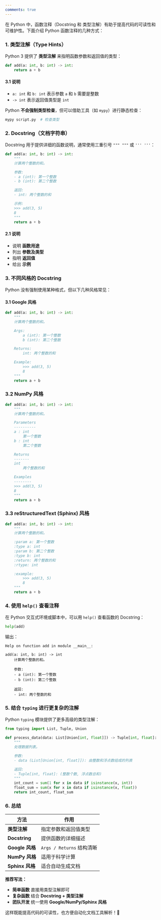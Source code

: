 ```yaml
---
comments: true
---
```


在 Python 中，函数注释（Docstring 和 类型注解）有助于提高代码的可读性和可维护性。下面介绍 Python 函数注释的几种方式：

### 1. 类型注解（Type Hints）

Python 3 提供了 **类型注解** 来指明函数参数和返回值的类型：
```python
def add(a: int, b: int) -> int:
    return a + b
```

#### 3.1 说明

- `a: int` 和 `b: int` 表示参数 `a` 和 `b` 需要是整数
- `-> int` 表示返回值类型是 `int`

Python **不会强制类型检查**，但可以借助工具（如 `mypy`）进行静态检查：
```sh
mypy script.py  # 检查类型
```

### 2. Docstring（文档字符串）

Docstring 用于提供详细的函数说明，通常使用三重引号 `""" """` 或 `''' '''`：
```python
def add(a: int, b: int) -> int:
    """
    计算两个整数的和。

    参数:
    - a (int): 第一个整数
    - b (int): 第二个整数

    返回:
    - int: 两个整数的和

    示例:
    >>> add(3, 5)
    8
    """
    return a + b
```

#### 2.1 说明

- 说明 **函数用途**
- 列出 **参数及类型**
- 指明 **返回值**
- 给出 **示例**

### 3. 不同风格的 Docstring

Python 没有强制使用某种格式，但以下几种风格常见：

#### 3.1 Google 风格

```python
def add(a: int, b: int) -> int:
    """
    计算两个整数的和。

    Args:
        a (int): 第一个整数
        b (int): 第二个整数

    Returns:
        int: 两个整数的和

    Example:
        >>> add(3, 5)
        8
    """
    return a + b
```

### 3.2 NumPy 风格

```python
def add(a: int, b: int) -> int:
    """
    计算两个整数的和。

    Parameters
    ----------
    a : int
        第一个整数
    b : int
        第二个整数

    Returns
    -------
    int
        两个整数的和

    Examples
    --------
    >>> add(3, 5)
    8
    """
    return a + b
```

### 3.3 reStructuredText (Sphinx) 风格

```python
def add(a: int, b: int) -> int:
    """
    计算两个整数的和。

    :param a: 第一个整数
    :type a: int
    :param b: 第二个整数
    :type b: int
    :return: 两个整数的和
    :rtype: int

    :example:
        >>> add(3, 5)
        8
    """
    return a + b
```

### 4. 使用 `help()` 查看注释

在 Python 交互式环境或脚本中，可以用 `help()` 查看函数的 Docstring：
```python
help(add)
```
输出：
```
Help on function add in module __main__:

add(a: int, b: int) -> int
    计算两个整数的和。

    参数:
    - a (int): 第一个整数
    - b (int): 第二个整数

    返回:
    - int: 两个整数的和
```

### 5. 结合 `typing` 进行更复杂的注解

Python `typing` 模块提供了更多高级的类型注解：
```python
from typing import List, Tuple, Union

def process_data(data: List[Union[int, float]]) -> Tuple[int, float]:
    """
    处理数据列表。

    参数:
    - data (List[Union[int, float]]): 由整数和浮点数组成的列表

    返回:
    - Tuple[int, float]: (整数个数, 浮点数总和)
    """
    int_count = sum(1 for x in data if isinstance(x, int))
    float_sum = sum(x for x in data if isinstance(x, float))
    return int_count, float_sum
```

### 6. 总结

| 方法 | 作用 |
|------|------|
| **类型注解** | 指定参数和返回值类型 |
| **Docstring** | 提供函数的详细描述 |
| **Google 风格** | `Args / Returns` 结构清晰 |
| **NumPy 风格** | 适用于科学计算 |
| **Sphinx 风格** | 适合自动生成文档 |

**推荐写法：**
- **简单函数** 直接用类型注解即可
- **复杂函数** 结合 **Docstring + 类型注解**
- **团队开发** 统一使用 **Google/NumPy/Sphinx 风格**

这样既能提高代码的可读性，也方便自动化文档工具解析！🚀
